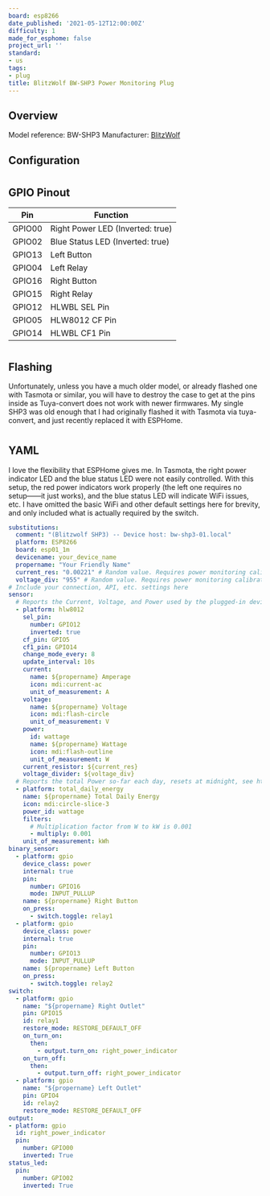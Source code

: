```yaml
---
board: esp8266
date_published: '2021-05-12T12:00:00Z'
difficulty: 1
made_for_esphome: false
project_url: ''
standard:
- us
tags:
- plug
title: BlitzWolf BW-SHP3 Power Monitoring Plug
---
```


## Overview

Model reference: BW-SHP3
Manufacturer: [BlitzWolf](https://www.blitzwolf.com/1200W-US-Dual-WIFI-Smart-Socket-p-294.html)

## Configuration

#

## GPIO Pinout

| Pin    | Function                         |
|--------|----------------------------------|
| GPIO00 | Right Power LED (Inverted: true) |
| GPIO02 | Blue Status LED (Inverted: true) |
| GPIO13 | Left Button                      |
| GPIO04 | Left Relay                       |
| GPIO16 | Right Button                     |
| GPIO15 | Right Relay                      |
| GPIO12 | HLWBL SEL Pin                    |
| GPIO05 | HLW8012 CF Pin                   |
| GPIO14 | HLWBL CF1 Pin                    |
#

## Flashing

Unfortunately, unless you have a much older model, or already flashed one with Tasmota or similar,
you will have to destroy the case to get at the pins inside as Tuya-convert does not work with newer
firmwares. My single SHP3 was old enough that I had originally flashed it with Tasmota via tuya-convert,
and just recently replaced it with ESPHome.
#

## YAML

I love the flexibility that ESPHome gives me. In Tasmota, the right power indicator LED and the
blue status LED were not easily controlled. With this setup, the red power indicators work
properly (the left one requires no setup——it just works), and the blue status LED will indicate
WiFi issues, etc.
I have omitted the basic WiFi and other default settings here for brevity, and only included
what is actually required by the switch.
```yaml
substitutions:
  comment: "(Blitzwolf SHP3) -- Device host: bw-shp3-01.local"
  platform: ESP8266
  board: esp01_1m
  devicename: your_device_name
  propername: "Your Friendly Name"
  current_res: "0.00221" # Random value. Requires power monitoring calibration
  voltage_div: "955" # Random value. Requires power monitoring calibration
# Include your connection, API, etc. settings here
sensor:
  # Reports the Current, Voltage, and Power used by the plugged-in device
  - platform: hlw8012
    sel_pin:
      number: GPIO12
      inverted: true
    cf_pin: GPIO5
    cf1_pin: GPIO14
    change_mode_every: 8
    update_interval: 10s
    current:
      name: ${propername} Amperage
      icon: mdi:current-ac
      unit_of_measurement: A
    voltage:
      name: ${propername} Voltage
      icon: mdi:flash-circle
      unit_of_measurement: V
    power:
      id: wattage
      name: ${propername} Wattage
      icon: mdi:flash-outline
      unit_of_measurement: W
    current_resistor: ${current_res}
    voltage_divider: ${voltage_div}
  # Reports the total Power so-far each day, resets at midnight, see https://esphome.io/components/sensor/total_daily_energy.html
  - platform: total_daily_energy
    name: ${propername} Total Daily Energy
    icon: mdi:circle-slice-3
    power_id: wattage
    filters:
      # Multiplication factor from W to kW is 0.001
      - multiply: 0.001
    unit_of_measurement: kWh
binary_sensor:
  - platform: gpio
    device_class: power
    internal: true
    pin:
      number: GPIO16
      mode: INPUT_PULLUP
    name: ${propername} Right Button
    on_press:
      - switch.toggle: relay1
  - platform: gpio
    device_class: power
    internal: true
    pin:
      number: GPIO13
      mode: INPUT_PULLUP
    name: ${propername} Left Button
    on_press:
      - switch.toggle: relay2
switch:
  - platform: gpio
    name: "${propername} Right Outlet"
    pin: GPIO15
    id: relay1
    restore_mode: RESTORE_DEFAULT_OFF
    on_turn_on:
      then:
        - output.turn_on: right_power_indicator
    on_turn_off:
      then:
        - output.turn_off: right_power_indicator
  - platform: gpio
    name: "${propername} Left Outlet"
    pin: GPIO4
    id: relay2
    restore_mode: RESTORE_DEFAULT_OFF
output:
- platform: gpio
  id: right_power_indicator
  pin:
    number: GPIO00
    inverted: True
status_led:
  pin:
    number: GPIO02
    inverted: True
```